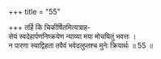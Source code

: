 +++
title = "55"

+++
तर्हि किं चिकीर्षितमित्यत्राह-  
सेयं स्वदेहार्पणनिष्क्रयेण न्याय्या मया मोचयितुं भवत्तः ।  
न पारणा स्याद्विहता तवैवं भवेदलुप्तश्च मुनेः क्रियार्थः ॥ 55 ॥